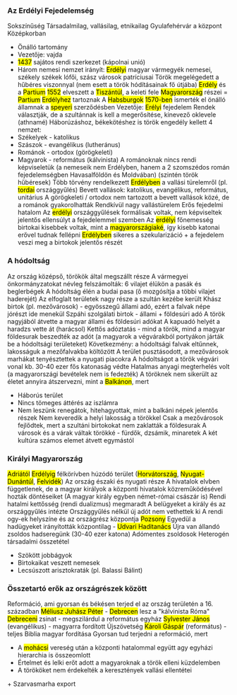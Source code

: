 ### Az Erdélyi Fejedelemség
Sokszínűség
Társadalmilag, vallásilag, etnikailag
Gyulafehérvár a központ
Középkorban 
- Önálló tartomány
- Vezetője: vajda
- <mark class="hltr-orange">1437</mark> sajátos rendi szerkezet (kápolnai unió)
- Három nemesi nemzet irányít: <mark class="hltr-green">Erdélyi</mark> magyar vármegyék nemesei, székely székek lófői, szász városok patríciusai
Török megelégedett a hűbéres viszonnyal (nem esett a török hódításainak fő útjába)
<mark class="hltr-green">Erdély</mark> és a <mark class="hltr-green">Partium</mark>
<mark class="hltr-orange">1552</mark> elveszett a <mark class="hltr-green">Tiszántúl</mark>, a keleti fele <mark class="hltr-green">Magyarország</mark> részei = <mark class="hltr-green">Partium</mark> <mark class="hltr-green">Erdélyhez</mark> tartoznak
A <mark class="hltr-cyan">Habsburgok</mark> <mark class="hltr-orange">1570-ben</mark> ismerték el önálló államnak a <mark class="hltr-green">speyeri</mark> szerződésben
Vezetője: <mark class="hltr-green">Erélyi</mark> fejedelem
Rendek választják, de a szultánnak is kell a megerősítése, kinevező oklevele (athnamé)
Háborúzáshoz, békekötéshez is török engedély kellett
4 nemzet:
- Székelyek - katolikus
- Szászok - evangélikus (lutheránus)
- Románok - ortodox (görögkeleti)
- Magyarok - református (kálvinista)
A románoknak nincs rendi képviseletük (a nemeseik nem Erdélyben, hanem a 2 szomszédos román fejedelemségben Havasalföldön és Moldvában) (szintén török hűbéresek)
Több törvény rendelkezett <mark class="hltr-green">Erdélyben</mark> a vallási türelemről (pl. <mark class="hltr-green">tordai</mark> országgyűlés)
Bevett vallások: katolikus, evangélikus, református, unitárius
A görögkeleti / ortodox nem tartozott a bevett vallások közé, de a románok gyakorolhatták
Rendkívül nagy vallástürelem
Erős fejedelmi hatalom
Az <mark class="hltr-green">erdélyi</mark> országgyűlések formálisak voltak, nem képviseltek jelentős ellensúlyt a fejedelemmel szemben
Az <mark class="hltr-green">erdélyi</mark> főnemesség birtokai kisebbek voltak, mint a <mark class="hltr-green">magyarországiaké</mark>, így kisebb katonai erővel tudnak fellépni
<mark class="hltr-green">Erdélyben</mark> sikeres a szekularizáció + a fejedelem veszi meg a birtokok jelentős részét

### A hódoltság
Az ország középső, törökök által megszállt része
A vármegyei önkormányzatokat névleg felszámolták: 6 vilajet élükön a pasák és beglerbégek
A hódoltság élén a budai pasa
(ő mozgósítja a többi vilajet haderejét)
Az elfoglalt területek nagy része a szultán kezébe került
Khász birtok (pl. mezővárosok) - egyösszegű állami adó, ezért a falvak népe jórészt ide menekül
Szpáhi szolgálati birtok - állami + földesúri adó
A török nagyjából átvette a magyar állami és földesúri adókat
A kapuadó helyét a haradzs vette át (harácsol)
Kettős adóztatás - mind a török, mind a magyar földesurak beszedték az adót (a magyarok a végvárakból portyákon járták be a hódoltsági területeket)
Következmény: a hódoltsági falvak eltűnnek, lakosságuk a mezőfalvakba költözött
A terület pusztásodott, a mezővárosok marhákat tenyésztettek a nyugati piacokra
A hódoltságot a török végvári vonal kb. 30-40 ezer fős katonaság védte
Hatalmas anyagi megterhelés volt (a magyarországi bevételek nem is fedezték)
A töröknek nem sikerült az életet annyira átszervezni, mint a <mark class="hltr-green">Balkánon</mark>, mert
- Háborús terület
- Nincs tömeges áttérés az iszlámra
- Nem leszünk renegátok, hitehagyottak, mint a balkáni népek jelentős részek
Nem keveredik a helyi lakosság a törökkel
Csak a mezővárosok fejlődtek, mert a szultáni birtokokat nem zaklatták a földesurak
A városok és a várak váltak törökké - fürdők, dzsámik, minaretek
A két kultúra számos elemet átvett egymástól

### Királyi Magyarország
<mark class="hltr-green">Adriától</mark> <mark class="hltr-green">Erdélyig</mark> félkörívben húzódó terület
(<mark class="hltr-green">Horvátország</mark>, <mark class="hltr-green">Nyugat-Dunántúl</mark>, <mark class="hltr-green">Felvidék</mark>)
Az ország északi és nyugati része
A hivatalok elvben függetlenek, de a magyar királyok a központi hivatalok közreműködésével hozták döntéseiket
(A magyar király egyben német-római császár is)
Rendi hatalmi kettősség (rendi dualizmus) megmaradt
A belügyeket a király és az országgyűlés intézte
Országgyűlés nélkül új adót nem vethettek ki
A rendi ogy-ek helyszíne és az országrész központja <mark class="hltr-green">Pozsony</mark>
Egyedül a hadügyeket irányították központilag - <mark class="hltr-purple">Udvari Haditanács</mark>
Újra van állandó zsoldos hadseregünk (30-40 ezer katona)
Adómentes zsoldosok
Heterogén társadalmi összetétel
- Szökött jobbágyok
- Birtokaikat veszett nemesek
- Lecsúszott arisztokraták (pl. Balassi Bálint)

### Összetartó erők az országrészek között
Reformáció, ami gyorsan és békésen terjed el az ország területén a 16. században
<mark class="hltr-cyan">Méliusz Juhász Péter</mark> - <mark class="hltr-green">Debrecen</mark> lesz a "kálvinista Róma"
<mark class="hltr-green">Debreceni</mark> zsinat - megszilárdul a református egyház
<mark class="hltr-cyan">Sylvester János</mark> (evangélikus) - magyarra fordított Újszövetség
<mark class="hltr-cyan">Károli Gáspár</mark> (református) - teljes Biblia magyar fordítása
Gyorsan tud terjedni a reformáció, mert 
- A <mark class="hltr-green">mohácsi</mark> vereség után a központi hatalommal együtt agy egyházi hierarchia is összeomlott
- Értelmet és lelki erőt adott a magyaroknak a török elleni küzdelemben
- A törököket nem érdekelték a keresztények vallási ellentétei

\+ Szarvasmarha export
